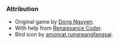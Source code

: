 ### Attribution
- Original game by [Dong Nguyen](http://flappybird.io/).
- With help from [Renaissance Coder](https://www.youtube.com/watch?v=A-GkNM8M5p8&t=1s).
- Bird icon by [amonrat rungreangfangsai](https://www.flaticon.com/free-icons/dove).
